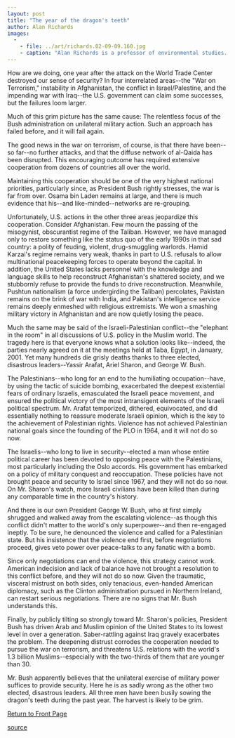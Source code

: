 ```yaml
---
layout: post
title: "The year of the dragon's teeth"
author: Alan Richards
images:
  -
    - file: ../art/richards.02-09-09.160.jpg
    - caption: "Alan Richards is a professor of environmental studies. Photo: Tom Van Dyke"
---
```


How are we doing, one year after the attack on the World Trade Center destroyed our sense of security? In four interrelated areas--the "War on Terrorism," instability in Afghanistan, the conflict in Israel/Palestine, and the impending war with Iraq--the U.S. government can claim some successes, but the failures loom larger.

Much of this grim picture has the same cause: The relentless focus of the Bush administration on unilateral military action. Such an approach has failed before, and it will fail again.  

The good news in the war on terrorism, of course, is that there have been--so far--no further attacks, and that the diffuse network of al-Qaida has been disrupted. This encouraging outcome has required extensive cooperation from dozens of countries all over the world.

Maintaining this cooperation should be one of the very highest national priorities, particularly since, as President Bush rightly stresses, the war is far from over. Osama bin Laden remains at large, and there is much evidence that his--and like-minded--networks are re-grouping.  

Unfortunately, U.S. actions in the other three areas jeopardize this cooperation. Consider Afghanistan. Few mourn the passing of the misogynist, obscurantist regime of the Taliban. However, we have managed only to restore something like the status quo of the early 1990s in that sad country: a polity of feuding, violent, drug-smuggling warlords. Hamid Karzai's regime remains very weak, thanks in part to U.S. refusals to allow multinational peacekeeping forces to operate beyond the capital. In addition, the United States lacks personnel with the knowledge and language skills to help reconstruct Afghanistan's shattered society, and we stubbornly refuse to provide the funds to drive reconstruction. Meanwhile, Pushtun nationalism (a force undergirding the Taliban) percolates, Pakistan remains on the brink of war with India, and Pakistan's intelligence service remains deeply enmeshed with religious extremists. We won a smashing military victory in Afghanistan and are now quietly losing the peace.  

Much the same may be said of the Israeli-Palestinian conflict--the "elephant in the room" in all discussions of U.S. policy in the Muslim world. The tragedy here is that everyone knows what a solution looks like--indeed, the parties nearly agreed on it at the meetings held at Taba, Egypt, in January, 2001. Yet many hundreds die grisly deaths thanks to three elected, disastrous leaders--Yassir Arafat, Ariel Sharon, and George W. Bush.  

The Palestinians--who long for an end to the humiliating occupation--have, by using the tactic of suicide bombing, exacerbated the deepest existential fears of ordinary Israelis, emasculated the Israeli peace movement, and ensured the political victory of the most intransigent elements of the Israeli political spectrum. Mr. Arafat temporized, dithered, equivocated, and did essentially nothing to reassure moderate Israeli opinion, which is the key to the achievement of Palestinian rights. Violence has not achieved Palestinian national goals since the founding of the PLO in 1964, and it will not do so now.   

The Israelis--who long to live in security--elected a man whose entire political career has been devoted to opposing peace with the Palestinians, most particularly including the Oslo accords. His government has embarked on a policy of military conquest and reoccupation. These policies have not brought peace and security to Israel since 1967, and they will not do so now. On Mr. Sharon's watch, more Israeli civilians have been killed than during any comparable time in the country's history.

And there is our own President George W. Bush, who at first simply shrugged and walked away from the escalating violence--as though this conflict didn't matter to the world's only superpower--and then re-engaged ineptly. To be sure, he denounced the violence and called for a Palestinian state. But his insistence that the violence end first, before negotiations proceed, gives veto power over peace-talks to any fanatic with a bomb.   

Since only negotiations can end the violence, this strategy cannot work. American indecision and lack of balance have not brought a resolution to this conflict before, and they will not do so now. Given the traumatic, visceral mistrust on both sides, only tenacious, even-handed American diplomacy, such as the Clinton administration pursued in Northern Ireland, can restart serious negotiations. There are no signs that Mr. Bush understands this.

Finally, by publicly tilting so strongly toward Mr. Sharon's policies, President Bush has driven Arab and Muslim opinion of the United States to its lowest level in over a generation. Saber-rattling against Iraq gravely exacerbates the problem. The deepening distrust corrodes the cooperation needed to pursue the war on terrorism, and threatens U.S. relations with the world's 1.3 billion Muslims--especially with the two-thirds of them that are younger than 30.   

Mr. Bush apparently believes that the unilateral exercise of military power suffices to provide security. Here he is as sadly wrong as the other two elected, disastrous leaders. All three men have been busily sowing the dragon's teeth during the past year. The harvest is likely to be grim.  

  

[Return to Front Page][1]

[1]: http://currents.ucsc.edu/

[source](http://www1.ucsc.edu/currents/02-03/09-09/richards.html "Permalink to richards")
